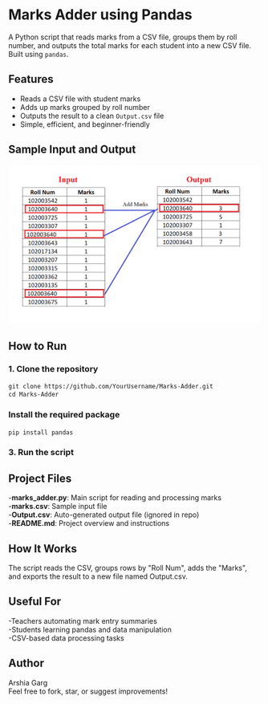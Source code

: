 # Marks Adder using Pandas

A Python script that reads marks from a CSV file, groups them by roll number, and outputs the total marks for each student into a new CSV file. Built using `pandas`.


##  Features

- Reads a CSV file with student marks
- Adds up marks grouped by roll number
- Outputs the result to a clean `Output.csv` file
- Simple, efficient, and beginner-friendly


## Sample Input and Output

![Sample data Input and Output](example.png)


## How to Run

### 1. Clone the repository

```
git clone https://github.com/YourUsername/Marks-Adder.git
cd Marks-Adder
```
### Install the required package
```
pip install pandas
```
### 3. Run the script


## Project Files

-**marks_adder.py**:	Main script for reading and processing marks  
-**marks.csv**:	Sample input file  
-**Output.csv**:	Auto-generated output file (ignored in repo)  
-**README.md**:	Project overview and instructions


## How It Works
The script reads the CSV, groups rows by "Roll Num", adds the "Marks", and exports the result to a new file named Output.csv.


## Useful For
-Teachers automating mark entry summaries  
-Students learning pandas and data manipulation  
-CSV-based data processing tasks


## Author
Arshia Garg  
Feel free to fork, star, or suggest improvements!



